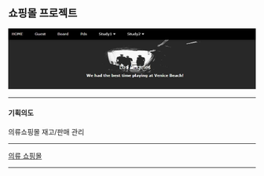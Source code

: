 <h2>쇼핑몰 프로젝트</h2>
<img src="https://github.com/HappyCheon1126/javaProjectS/blob/master/src/main/webapp/resources/images/main.jpg?raw=true">
<hr/>
<h4>기획의도</h4>
의류쇼핑몰 재고/판매 관리

<hr/>
<a href="http://49.142.157.251:9090/javaProjectS/" target="_blank">의류 쇼핑몰</a>
<hr/>
